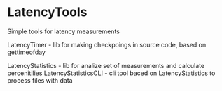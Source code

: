 # LatencyTools

Simple tools for latency measurements

LatencyTimer - lib for making checkpoings in source code, based on gettimeofday

LatencyStatistics - lib for analize set of measurements and calculate percenitilies
LatencyStatisticsCLI - cli tool baced on LatencyStatistics to process files with data
